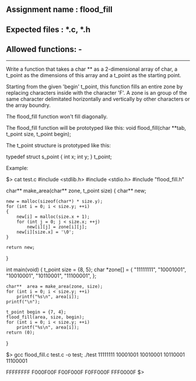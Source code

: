 ## Assignment name  : flood_fill
## Expected files   : *.c, *.h
## Allowed functions: -
--------------------------------------------------------------------------------

Write a function that takes a char ** as a 2-dimensional array of char, a
t_point as the dimensions of this array and a t_point as the starting point.

Starting from the given 'begin' t_point, this function fills an entire zone
by replacing characters inside with the character 'F'. A zone is an group of
the same character delimitated horizontally and vertically by other characters
or the array boundry.

The flood_fill function won't fill diagonally.

The flood_fill function will be prototyped like this:
  void  flood_fill(char **tab, t_point size, t_point begin);

The t_point structure is prototyped like this:

  typedef struct  s_point
  {
    int           x;
    int           y;
  }               t_point;

Example:

$> cat test.c
#include <stdlib.h>
#include <stdio.h>
#include "flood_fill.h"

char** make_area(char** zone, t_point size)
{
	char** new;

	new = malloc(sizeof(char*) * size.y);
	for (int i = 0; i < size.y; ++i)
	{
		new[i] = malloc(size.x + 1);
		for (int j = 0; j < size.x; ++j)
			new[i][j] = zone[i][j];
		new[i][size.x] = '\0';
	}

	return new;
}

int main(void)
{
	t_point size = {8, 5};
	char *zone[] = {
		"11111111",
		"10001001",
		"10010001",
		"10110001",
		"11100001",
	};

	char**  area = make_area(zone, size);
	for (int i = 0; i < size.y; ++i)
		printf("%s\n", area[i]);
	printf("\n");

	t_point begin = {7, 4};
	flood_fill(area, size, begin);
	for (int i = 0; i < size.y; ++i)
		printf("%s\n", area[i]);
	return (0);
}

$> gcc flood_fill.c test.c -o test; ./test
11111111
10001001
10010001
10110001
11100001

FFFFFFFF
F000F00F
F00F000F
F0FF000F
FFF0000F
$>
